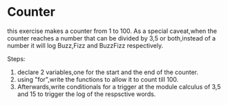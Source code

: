 # Counter

this exercise makes a counter from 1 to 100.
As a special caveat,when the counter reaches a number
that can be divided by 3,5 or both,instead of a 
number it will log Buzz,Fizz and BuzzFizz respectively.

Steps:
 1. declare 2 variables,one for the start and the end of the counter.
 2. using "for",write the functions to allow it to count till 100.
 3. Afterwards,write conditionals for a trigger at the module calculus of 3,5 and 15
    to trigger the log of the respsctive words.